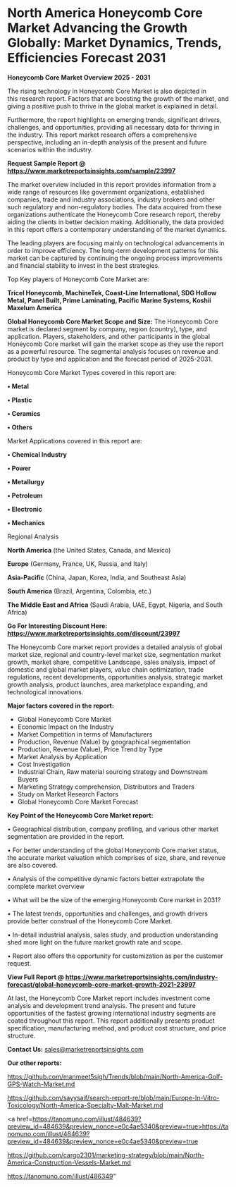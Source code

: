 # North America Honeycomb Core Market Advancing the Growth Globally: Market Dynamics, Trends, Efficiencies Forecast 2031

<Strong> Honeycomb Core Market Overview 2025 - 2031</strong>

The rising technology in Honeycomb Core Market is also depicted in this research report. Factors that are boosting the growth of the market, and giving a positive push to thrive in the global market is explained in detail.

Furthermore, the report highlights on emerging trends, significant drivers, challenges, and opportunities, providing all necessary data for thriving in the industry. This report market research offers a comprehensive perspective, including an in-depth analysis of the present and future scenarios within the industry.

<strong>Request Sample Report @ <a href=https://www.marketreportsinsights.com/sample/23997>https://www.marketreportsinsights.com/sample/23997</a></strong>

The market overview included in this report provides information from a wide range of resources like government organizations, established companies, trade and industry associations, industry brokers and other such regulatory and non-regulatory bodies. The data acquired from these organizations authenticate the Honeycomb Core research report, thereby aiding the clients in better decision making. Additionally, the data provided in this report offers a contemporary understanding of the market dynamics.

The leading players are focusing mainly on technological advancements in order to improve efficiency. The long-term development patterns for this market can be captured by continuing the ongoing process improvements and financial stability to invest in the best strategies.

Top Key players of Honeycomb Core Market are:

<strong>Tricel Honeycomb, MachineTek, Coast-Line International, SDG Hollow Metal, Panel Built, Prime Laminating, Pacific Marine Systems, Koshii Maxelum America</strong>

<strong><b>Global Honeycomb Core Market Scope and Size:</b></strong>
The Honeycomb Core market is declared segment by company, region (country), type, and application. Players, stakeholders, and other participants in the global Honeycomb Core market will gain the market scope as they use the report as a powerful resource. The segmental analysis focuses on revenue and product by type and application and the forecast period of 2025-2031.

Honeycomb Core Market Types covered in this report are:

<strong>• Metal

• Plastic

• Ceramics

• Others</strong>

Market Applications covered in this report are:

<strong>• Chemical Industry

• Power

• Metallurgy

• Petroleum

• Electronic

• Mechanics</strong> 

Regional Analysis

<strong>North America</strong> (the United States, Canada, and Mexico)

<strong>Europe</strong> (Germany, France, UK, Russia, and Italy)

<strong>Asia-Pacific</strong> (China, Japan, Korea, India, and Southeast Asia)

<strong>South America</strong> (Brazil, Argentina, Colombia, etc.)

<strong>The Middle East and Africa</strong> (Saudi Arabia, UAE, Egypt, Nigeria, and South Africa)

<strong>Go For Interesting Discount Here: <a href=https://www.marketreportsinsights.com/discount/23997>https://www.marketreportsinsights.com/discount/23997</a></strong>

The Honeycomb Core market report provides a detailed analysis of global market size, regional and country-level market size, segmentation market growth, market share, competitive Landscape, sales analysis, impact of domestic and global market players, value chain optimization, trade regulations, recent developments, opportunities analysis, strategic market growth analysis, product launches, area marketplace expanding, and technological innovations.

<strong><b>Major factors covered in the report:</b></strong>
<ul>
  <li>Global Honeycomb Core Market </li>
  <li>Economic Impact on the Industry</li>
  <li>Market Competition in terms of Manufacturers</li>
  <li>Production, Revenue (Value) by geographical segmentation</li>
  <li>Production, Revenue (Value), Price Trend by Type</li>
  <li>Market Analysis by Application</li>
  <li>Cost Investigation</li>
  <li>Industrial Chain, Raw material sourcing strategy and Downstream Buyers</li>
  <li>Marketing Strategy comprehension, Distributors and Traders</li>
  <li>Study on Market Research Factors</li>
  <li>Global Honeycomb Core Market Forecast</li>
</ul>

<strong><b>Key Point of the Honeycomb Core Market report:</b></strong>

• Geographical distribution, company profiling, and various other market segmentation are provided in the report.

• For better understanding of the global Honeycomb Core market status, the accurate market valuation which comprises of size, share, and revenue are also covered.

• Analysis of the competitive dynamic factors better extrapolate the complete market overview

• What will be the size of the emerging Honeycomb Core market in 2031?

• The latest trends, opportunities and challenges, and growth drivers provide better construal of the Honeycomb Core Market.

• In-detail industrial analysis, sales study, and production understanding shed more light on the future market growth rate and scope.

• Report also offers the opportunity for customization as per the customer request.

<strong><b>View Full Report @ <a href=https://www.marketreportsinsights.com/industry-forecast/global-honeycomb-core-market-growth-2021-23997>https://www.marketreportsinsights.com/industry-forecast/global-honeycomb-core-market-growth-2021-23997</a></b></strong>


At last, the Honeycomb Core Market report includes investment come analysis and development trend analysis. The present and future opportunities of the fastest growing international industry segments are coated throughout this report. This report additionally presents product specification, manufacturing method, and product cost structure, and price structure.

<strong>Contact Us:</strong>
sales@marketreportsinsights.com

<strong>Our other reports:</strong>

<a href=https://github.com/manmeet5sigh/Trends/blob/main/North-America-Golf-GPS-Watch-Market.md>https://github.com/manmeet5sigh/Trends/blob/main/North-America-Golf-GPS-Watch-Market.md</a>

<a href=https://github.com/sayysaif/search-report-re/blob/main/Europe-In-Vitro-Toxicology/North-America-Specialty-Malt-Market.md>https://github.com/sayysaif/search-report-re/blob/main/Europe-In-Vitro-Toxicology/North-America-Specialty-Malt-Market.md</a>

<a href=https://tanomuno.com/illust/484639?preview_id=484639&preview_nonce=e0c4ae5340&preview=true>https://tanomuno.com/illust/484639?preview_id=484639&preview_nonce=e0c4ae5340&preview=true</a>

<a href=https://github.com/cargo2301/marketing-strategy/blob/main/North-America-Construction-Vessels-Market.md>https://github.com/cargo2301/marketing-strategy/blob/main/North-America-Construction-Vessels-Market.md</a>

<a href=https://tanomuno.com/illust/486349>https://tanomuno.com/illust/486349</a>"
